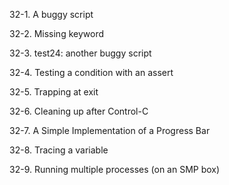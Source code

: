32-1. A buggy script

32-2. Missing keyword

32-3. test24: another buggy script

32-4. Testing a condition with an assert

32-5. Trapping at exit

32-6. Cleaning up after Control-C

32-7. A Simple Implementation of a Progress Bar

32-8. Tracing a variable

32-9. Running multiple processes (on an SMP box)